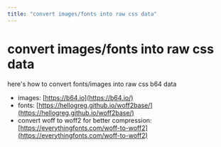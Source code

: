 ```yaml
---
title: "convert images/fonts into raw css data"
---
```

# convert images/fonts into raw css data
here's how to convert fonts/images into raw css b64 data
- images: [https://b64.io](https://b64.io/)
- fonts: [https://hellogreg.github.io/woff2base/](https://hellogreg.github.io/woff2base/)
- convert woff to woff2 for better compression: [https://everythingfonts.com/woff-to-woff2](https://everythingfonts.com/woff-to-woff2)